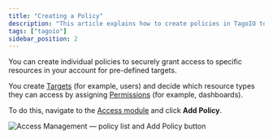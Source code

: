 ```yaml
---
title: "Creating a Policy"
description: "This article explains how to create policies in TagoIO to grant secure, pre-defined access to account resources by assigning targets and permissions. It also notes where to configure policies in the Access module."
tags: ["tagoio"]
sidebar_position: 2
---
```

You can create individual policies to securely grant access to specific resources in your account for pre-defined targets.

You create [Targets](/docs/tagoio/tagorun/access-management/defining-targets) (for example, users) and decide which resource types they can access by assigning [Permissions](/docs/tagoio/tagorun/access-management/defining-permissions) (for example, dashboards).

To do this, navigate to the [Access module](https://admin.tago.io/am) and click **Add Policy**.


![Access Management — policy list and Add Policy button](/docs_imagem/tagoio/creating-a-policy-2.png)
